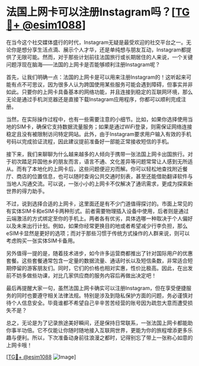 # 法国上网卡可以注册Instagram吗？[[TG💪+ @esim1088](https://t.me/s/esim1088)]

在当今这个社交媒体盛行的时代，Instagram无疑是最受欢迎的社交平台之一。无论你是想分享生活点滴、展示个人才华，还是单纯想与朋友互动，Instagram都提供了无限可能。然而，对于那些计划前往法国旅行或长期居住的人来说，一个关键问题浮现在脑海——法国的上网卡是否能够顺利注册Instagram呢？

首先，让我们明确一点：法国的上网卡是可以用来注册Instagram的！这听起来可能有点不可思议，因为很多人认为跨国使用某些服务可能会遇到障碍，但事实并非如此。只要你的上网卡具备基本的网络功能，并且连接到稳定的互联网环境，那么无论是通过手机浏览器还是直接下载Instagram应用程序，你都可以顺利完成注册。

当然，在实际操作过程中，也有一些需要注意的小细节。比如，如果你选择使用当地的SIM卡，确保它支持数据流量服务；如果是通过WiFi登录，则需保证网络连接稳定且没有被限制访问特定网站。此外，由于Instagram要求用户输入有效的手机号码以完成验证流程，因此建议提前准备好一部能正常接收短信的手机。

接下来，我们来聊聊为什么越来越多的人倾向于携带一张法国上网卡出国旅行。对于初次踏足异国他乡的朋友而言，语言不通、文化差异等问题常常让人感到无所适从。而有了本地化的上网卡后，这些问题便迎刃而解。你可以轻松地查找附近餐厅、商店的位置信息，也可以随时查询公共交通时刻表，甚至还能借助翻译软件与当地人沟通交流。可以说，一张小小的上网卡不仅解决了通讯需求，更成为探索新世界的得力助手。

不过，说到选择合适的上网卡，这里面还是有不少门道值得探讨的。市面上常见的有实体SIM卡和eSIM卡两种形式。前者需要物理插入设备中使用，后者则是通过云端激活的方式绑定至你的手机上。两者各有优劣，具体选哪一种取决于个人偏好以及未来出行计划。例如，如果你经常更换目的地或者希望减少行李负担，那么eSIM卡显然是更好的选项；而对于那些习惯于传统方式操作的人群来说，则可以考虑购买一张实体SIM卡备用。

另外值得一提的是，随着技术进步，如今许多运营商都推出了针对国际用户的优惠套餐。这些套餐通常包含一定量的数据流量、通话时长以及短信条数，非常适合短期停留的游客朋友们。同时，它们的价格也相对实惠，性价比极高。因此，在出发前不妨多做些功课，对比几家供应商的服务内容后再做出决定吧！

最后再提醒大家一句，虽然法国上网卡确实可以注册Instagram，但在享受便捷服务的同时也要遵守相关法律法规。特别是涉及到隐私保护方面的问题，务必谨慎对待个人信息安全。毕竟谁都不希望自己辛辛苦苦经营的账号因为疏忽大意而遭受损失不是？

总之，无论是为了记录旅途美好瞬间，还是保持日常联系，一张法国上网卡都能助你事半功倍。它不仅能让你随时随地接入互联网世界，更能为你的旅程增添更多乐趣与便利。所以，下次准备动身前往浪漫之都时，记得别忘了带上一张称心如意的上网卡哦！

[[TG💪+ @esim1088](https://t.me/s/esim1088) ![Image](https://i.postimg.cc/4NQfJmqS/Snipaste-2025-05-13-00-14-12.png)]